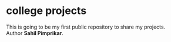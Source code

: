 #  college projects
This is going to be my first public repository to share my projects. <br>
Author <b>Sahil Pimprikar</b>.

